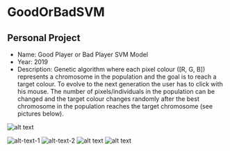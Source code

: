 # GoodOrBadSVM

Personal Project
--------

- Name: Good Player or Bad Player SVM Model
- Year: 2019
- Description: Genetic algorithm where each pixel colour ([R, G, B]) represents a chromosome in the population and the goal is to reach a target colour.
To evolve to the next generation the user has to click with his mouse. The number of pixels/individuals in the population can be changed and the target colour changes randomly after the best chromosome in the population reaches the target chromosome (see pictures below).

![alt text](https://github.com/filipenovais/PixelGeneticAlgorithm/blob/master/pixelGAinit.png)

![alt-text-1](https://github.com/filipenovais/PixelGeneticAlgorithm/blob/master/pixelGA5x5.png) ![alt-text-2](https://github.com/filipenovais/PixelGeneticAlgorithm/blob/master/pixelGA30x30.png)
![alt text](https://github.com/filipenovais/PixelGeneticAlgorithm/blob/master/pixelGAfinifsh.png)
![alt text](https://github.com/filipenovais/PixelGeneticAlgorithm/blob/master/pixelGAnewtarget.png)

